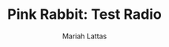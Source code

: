---
# Episode Settings
title: "Pink Rabbit: Test Radio"
air-time: "6:30 PM"
air-day: "Thursday"
link: "http://radioadelaide.org.au/program/pink-rabbit/2019-10-31"
description: "This week, we explore the results of a survey conducted by the Australian Human Rights Commission about sexual harassment in retail and fast food industries. <br> Then, we chat with playwright Holly Brindley about gender roles in #yermainadelaide and how the adaptation places its female protagonist into a modern context."
download: true
download-link: ""

# Show Settings
show: "Pink Rabbit"
stations: ["Radio Adelaide 101.5", "JOY 94.9 in Melbourne"]
stations-links: ["http://radioadelaide.org.au/program/pink-rabbit/", "https://joy.org.au/pinkrabbit/"]

# Post Settings
author: Mariah Lattas
category: radio
tags: radio pink-rabbit
layout: post
type: radio
---